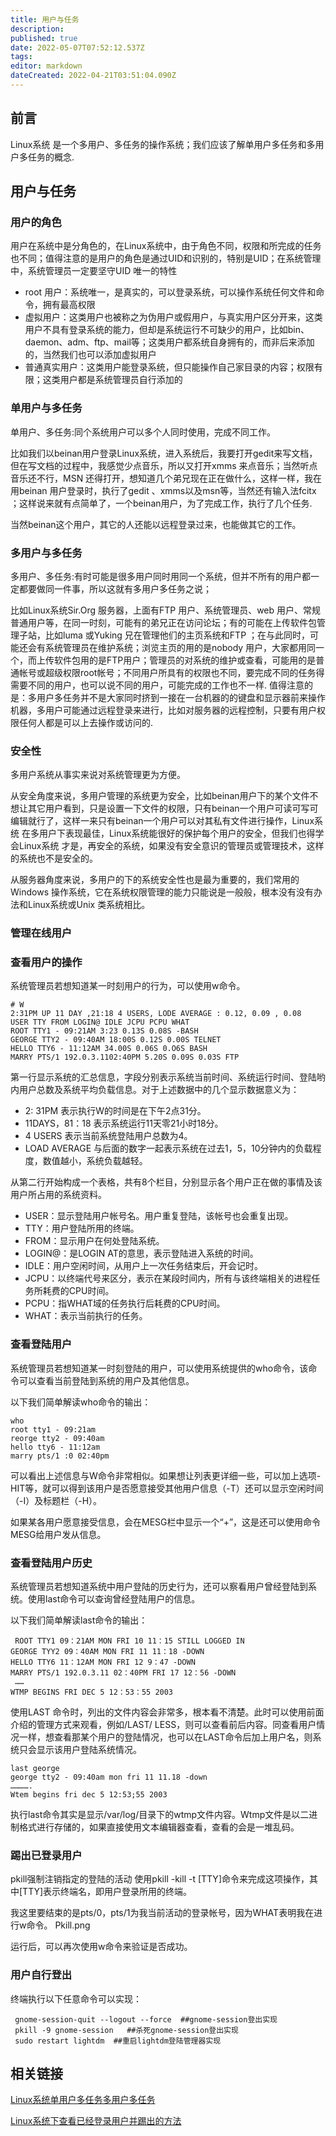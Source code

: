 ```yaml
---
title: 用户与任务
description: 
published: true
date: 2022-05-07T07:52:12.537Z
tags: 
editor: markdown
dateCreated: 2022-04-21T03:51:04.090Z
---
```


## 前言

Linux系统 是一个多用户、多任务的操作系统；我们应该了解单用户多任务和多用户多任务的概念.

## 用户与任务

### 用户的角色

用户在系统中是分角色的，在Linux系统中，由于角色不同，权限和所完成的任务也不同；值得注意的是用户的角色是通过UID和识别的，特别是UID；在系统管理中，系统管理员一定要坚守UID 唯一的特性

* root 用户：系统唯一，是真实的，可以登录系统，可以操作系统任何文件和命令，拥有最高权限
* 虚拟用户：这类用户也被称之为伪用户或假用户，与真实用户区分开来，这类用户不具有登录系统的能力，但却是系统运行不可缺少的用户，比如bin、daemon、adm、ftp、mail等；这类用户都系统自身拥有的，而非后来添加的，当然我们也可以添加虚拟用户
* 普通真实用户：这类用户能登录系统，但只能操作自己家目录的内容；权限有限；这类用户都是系统管理员自行添加的

### 单用户与多任务

单用户、多任务:同个系统用户可以多个人同时使用，完成不同工作。

比如我们以beinan用户登录Linux系统，进入系统后，我要打开gedit来写文档，但在写文档的过程中，我感觉少点音乐，所以又打开xmms 来点音乐；当然听点音乐还不行，MSN 还得打开，想知道几个弟兄现在正在做什么，这样一样，我在用beinan 用户登录时，执行了gedit 、xmms以及msn等，当然还有输入法fcitx ；这样说来就有点简单了，一个beinan用户，为了完成工作，执行了几个任务.

当然beinan这个用户，其它的人还能以远程登录过来，也能做其它的工作。

### 多用户与多任务

多用户、多任务:有时可能是很多用户同时用同一个系统，但并不所有的用户都一定都要做同一件事，所以这就有多用户多任务之说；

比如Linux系统Sir.Org 服务器，上面有FTP 用户、系统管理员、web 用户、常规普通用户等，在同一时刻，可能有的弟兄正在访问论坛；有的可能在上传软件包管理子站，比如luma 或Yuking 兄在管理他们的主页系统和FTP ；在与此同时，可能还会有系统管理员在维护系统；浏览主页的用的是nobody 用户，大家都用同一个，而上传软件包用的是FTP用户；管理员的对系统的维护或查看，可能用的是普通帐号或超级权限root帐号；不同用户所具有的权限也不同，要完成不同的任务得需要不同的用户，也可以说不同的用户，可能完成的工作也不一样.
值得注意的是：多用户多任务并不是大家同时挤到一接在一台机器的的键盘和显示器前来操作机器，多用户可能通过远程登录来进行，比如对服务器的远程控制，只要有用户权限任何人都是可以上去操作或访问的.

### 安全性

多用户系统从事实来说对系统管理更为方便。

从安全角度来说，多用户管理的系统更为安全，比如beinan用户下的某个文件不想让其它用户看到，只是设置一下文件的权限，只有beinan一个用户可读可写可编辑就行了，这样一来只有beinan一个用户可以对其私有文件进行操作，Linux系统 在多用户下表现最佳，Linux系统能很好的保护每个用户的安全，但我们也得学会Linux系统 才是，再安全的系统，如果没有安全意识的管理员或管理技术，这样的系统也不是安全的。

从服务器角度来说，多用户的下的系统安全性也是最为重要的，我们常用的Windows 操作系统，它在系统权限管理的能力只能说是一般般，根本没有没有办法和Linux系统或Unix 类系统相比。

### 管理在线用户

### 查看用户的操作

系统管理员若想知道某一时刻用户的行为，可以使用w命令。

    # W
    2:31PM UP 11 DAY ,21:18 4 USERS, LODE AVERAGE : 0.12, 0.09 , 0.08
    USER TTY FROM LOGIN@ IDLE JCPU PCPU WHAT
    ROOT TTY1 - 09:21AM 3:23 0.13S 0.08S -BASH
    GEORGE TTY2 - 09:40AM 18:00S 0.12S 0.00S TELNET
    HELLO TTY6 - 11:12AM 34.00S 0.06S 0.O6S BASH
    MARRY PTS/1 192.0.3.1102:40PM 5.20S 0.09S 0.03S FTP

第一行显示系统的汇总信息，字段分别表示系统当前时间、系统运行时间、登陆哟内用户总数及系统平均负载信息。对于上述数据中的几个显示数据意义为：

* 2: 31PM 表示执行W的时间是在下午2点31分。
* 11DAYS，81：18 表示系统运行11天零21小时18分。
* 4 USERS 表示当前系统登陆用户总数为4。
* LOAD AVERAGE 与后面的数字一起表示系统在过去1，5，10分钟内的负载程度，数值越小，系统负载越轻。

从第二行开始构成一个表格，共有8个栏目，分别显示各个用户正在做的事情及该用户所占用的系统资料。
* USER：显示登陆用户帐号名。用户重复登陆，该帐号也会重复出现。
* TTY：用户登陆所用的终端。
* FROM：显示用户在何处登陆系统。
* LOGIN@：是LOGIN AT的意思，表示登陆进入系统的时间。
* IDLE：用户空闲时间，从用户上一次任务结束后，开会记时。
* JCPU：以终端代号来区分，表示在某段时间内，所有与该终端相关的进程任务所耗费的CPU时间。
* PCPU：指WHAT域的任务执行后耗费的CPU时间。
* WHAT：表示当前执行的任务。

### 查看登陆用户

系统管理员若想知道某一时刻登陆的用户，可以使用系统提供的who命令，该命令可以查看当前登陆到系统的用户及其他信息。

以下我们简单解读who命令的输出：

    who
    root tty1 - 09:21am
    reorge tty2 - 09:40am
    hello tty6 - 11:12am
    marry pts/1 :0 02:40pm

可以看出上述信息与W命令非常相似。如果想让列表更详细一些，可以加上选项-HIT等，就可以得到该用户是否愿意接受其他用户信息（-T）还可以显示空闲时间（-I）及标题栏（-H）。

如果某各用户愿意接受信息，会在MESG栏中显示一个“+”，这是还可以使用命令MESG给用户发从信息。

### 查看登陆用户历史

系统管理员若想知道系统中用户登陆的历史行为，还可以察看用户曾经登陆到系统。使用last命令可以查询曾经登陆用户的信息。

以下我们简单解读last命令的输出：

     ROOT TTY1 09：21AM MON FRI 10 11：15 STILL LOGGED IN
    GEORGE TYY2 09：40AM MON FRI 11 11：18 -DOWN
    HELLO TTY6 11：12AM MON FRI 12 9：47 -DOWN
    MARRY PTS/1 192.0.3.11 02：40PM FRI 17 12：56 -DOWN
     ……
    WTMP BEGINS FRI DEC 5 12：53：55 2003

使用LAST 命令时，列出的文件内容会非常多，根本看不清楚。此时可以使用前面介绍的管理方式来观看，例如/LAST/ LESS，则可以查看前后内容。同查看用户情况一样，想查看那某个用户的登陆情况，也可以在LAST命令后加上用户名，则系统只会显示该用户登陆系统情况。

    last george
    george tty2 - 09:40am mon fri 11 11.18 -down
    ………….
    Wtem begins fri dec 5 12:53;55 2003

执行last命令其实是显示/var/log/目录下的wtmp文件内容。Wtmp文件是以二进制格式进行存储的，如果直接使用文本编辑器查看，查看的会是一堆乱码。

### 踢出已登录用户

pkill强制注销指定的登陆的活动 使用pkill -kill -t [TTY]命令来完成这项操作，其中[TTY]表示终端名，即用户登录所用的终端。

我这里要结束的是pts/0，pts/1为我当前活动的登录帐号，因为WHAT表明我在进行w命令。 Pkill.png

运行后，可以再次使用w命令来验证是否成功。

### 用户自行登出

终端执行以下任意命令可以实现：

     gnome-session-quit --logout --force  ##gnome-session登出实现
     pkill -9 gnome-session   ##杀死gnome-session登出实现
     sudo restart lightdm  ##重启lightdm登陆管理器实现

## 相关链接

[Linux系统单用户多任务多用户多任务](http://os.51cto.com/art/201002/185453.htm)

[Linux系统下查看已经登录用户并踢出的方法](http://tech.ccidnet.com/art/302/20061121/956303_1.html)
